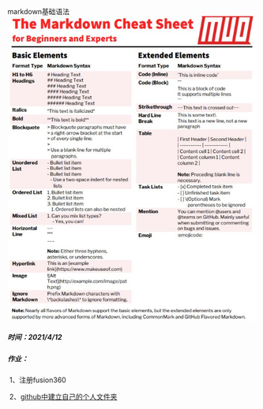 markdown基础语法![](.\sk\sources\markdown.png)

##### 时间：2021/4/12

##### 作业：

​			1、注册fusion360

​			2、[github中建立自己的个人文件夹](https://cloud.tencent.com/developer/article/1455721)
